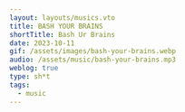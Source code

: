 ```yaml
---
layout: layouts/musics.vto
title: BASH YOUR BRAINS
shortTitle: Bash Ur Brains
date: 2023-10-11
gif: /assets/images/bash-your-brains.webp
audio: /assets/music/bash-your-brains.mp3
weblog: true
type: sh*t
tags:
  - music
---
```

